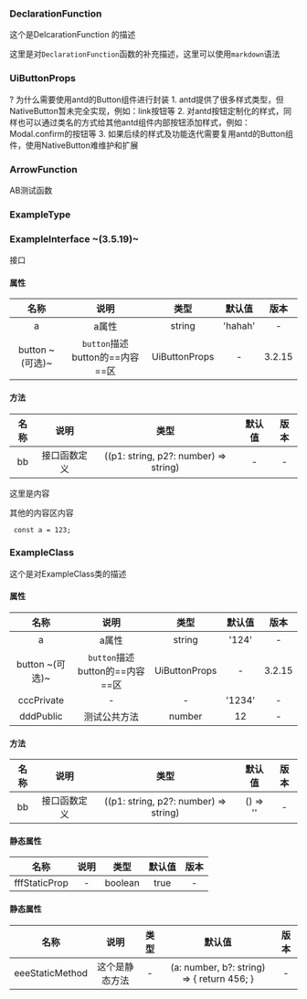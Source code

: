 ### DeclarationFunction

这个是DelcarationFunction 的描述

这里是对`DeclarationFunction`函数的补充描述，这里可以使用`markdown`语法

### UiButtonProps

? 为什么需要使用antd的Button组件进行封装
    1. antd提供了很多样式类型，但NativeButton暂未完全实现，例如：link按钮等
    2. 对antd按钮定制化的样式，同样也可以通过类名的方式给其他antd组件内部按钮添加样式，例如：Modal.confirm的按钮等
    3. 如果后续的样式及功能迭代需要复用antd的Button组件，使用NativeButton难维护和扩展


### ArrowFunction

 AB测试函数


### ExampleType


### ExampleInterface ~(3.5.19)~

接口

#### 属性

|名称|说明|类型|默认值|版本|
|:--:|:--:|:--:|:---:|:--:|
|a|a属性|string|'hahah'|-|
|button ~(可选)~|`button`描述  button的==内容==区|UiButtonProps|-|3.2.15|

#### 方法

|名称|说明|类型|默认值|版本|
|:--:|:--:|:--:|:---:|:--:|
|bb|接口函数定义|((p1: string, p2?: number) => string)|-|-|

这里是内容

其他的内容区内容

```tsx
 const a = 123;
```

### ExampleClass

这个是对ExampleClass类的描述

#### 属性

|名称|说明|类型|默认值|版本|
|:--:|:--:|:--:|:---:|:--:|
|a|a属性|string|'124'|-|
|button ~(可选)~|`button`描述  button的==内容==区|UiButtonProps|-|3.2.15|
|cccPrivate|-|-|'1234'|-|
|dddPublic|测试公共方法|number|12|-|

#### 方法

|名称|说明|类型|默认值|版本|
|:--:|:--:|:--:|:---:|:--:|
|bb|接口函数定义|((p1: string, p2?: number) => string)|() => ''|-|

#### 静态属性

|名称|说明|类型|默认值|版本|
|:--:|:--:|:--:|:---:|:--:|
|fffStaticProp|-|boolean|true|-|

#### 静态属性

|名称|说明|类型|默认值|版本|
|:--:|:--:|:--:|:---:|:--:|
|eeeStaticMethod|这个是静态方法|-|(a: number, b?: string) => {     return 456;   }|-|

